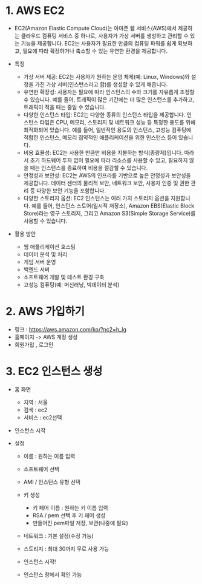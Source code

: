 <h1 id="1-aws-ec2">1. AWS EC2</h1>
<ul>
<li><p>EC2(Amazon Elastic Compute Cloud)는 아마존 웹 서비스(AWS)에서 제공하는 클라우드 컴퓨팅 서비스 중 하나로, 사용자가 가상 서버를 생성하고 관리할 수 있는 기능을 제공합니다. EC2는 사용자가 필요한 만큼의 컴퓨팅 파워를 쉽게 확보하고, 필요에 따라 확장하거나 축소할 수 있는 유연한 환경을 제공합니다.</p>
</li>
<li><p>특징</p>
<ul>
<li>가상 서버 제공: EC2는 사용자가 원하는 운영 체제(예: Linux, Windows)와 설정을 가진 가상 서버(인스턴스라고 함)를 생성할 수 있게 해줍니다.</li>
<li>유연한 확장성: 사용자는 필요에 따라 인스턴스의 수와 크기를 자유롭게 조정할 수 있습니다. 예를 들어, 트래픽이 많은 기간에는 더 많은 인스턴스를 추가하고, 트래픽이 적을 때는 줄일 수 있습니다.</li>
<li>다양한 인스턴스 타입: EC2는 다양한 종류의 인스턴스 타입을 제공합니다. 인스턴스 타입은 CPU, 메모리, 스토리지 및 네트워크 성능 등 특정한 용도를 위해 최적화되어 있습니다. 예를 들어, 일반적인 용도의 인스턴스, 고성능 컴퓨팅에 적합한 인스턴스, 메모리 집약적인 애플리케이션을 위한 인스턴스 등이 있습니다.</li>
<li>비용 효율성: EC2는 사용한 만큼만 비용을 지불하는 방식(종량제)입니다. 따라서 초기 하드웨어 투자 없이 필요에 따라 리소스를 사용할 수 있고, 필요하지 않을 때는 인스턴스를 종료하여 비용을 절감할 수 있습니다.</li>
<li>안정성과 보안성: EC2는 AWS의 인프라를 기반으로 높은 안정성과 보안성을 제공합니다. 데이터 센터의 물리적 보안, 네트워크 보안, 사용자 인증 및 권한 관리 등 다양한 보안 기능을 포함합니다.</li>
<li>다양한 스토리지 옵션: EC2 인스턴스는 여러 가지 스토리지 옵션을 지원합니다. 예를 들어, 인스턴스 스토어(일시적 저장소), Amazon EBS(Elastic Block Store)라는 영구 스토리지, 그리고 Amazon S3(Simple Storage Service)를 사용할 수 있습니다.</li>
</ul>
</li>
<li><p>활용 방안</p>
<ul>
<li>웹 애플리케이션 호스팅</li>
<li>데이터 분석 및 처리</li>
<li>게임 서버 운영</li>
<li>백엔드 서버</li>
<li>소프트웨어 개발 및 테스트 환경 구축</li>
<li>고성능 컴퓨팅(예: 머신러닝, 빅데이터 분석)</li>
</ul>
</li>
</ul>
<h1 id="2-aws-가입하기">2. AWS 가입하기</h1>
<ul>
<li>링크 : <a href="https://aws.amazon.com/ko/?nc2=h_lg">https://aws.amazon.com/ko/?nc2=h_lg</a></li>
<li>홈페이지 -&gt; AWS 계정 생성
<img alt="" src="https://velog.velcdn.com/images/alsdk9349/post/1c70a9f3-cc26-4f6f-bd77-2ac742c22ad1/image.png" /></li>
<li>회원가입 , 로그인</li>
</ul>
<h1 id="3-ec2-인스턴스-생성">3. EC2 인스턴스 생성</h1>
<ul>
<li><p>홈 화면<img alt="" src="https://velog.velcdn.com/images/alsdk9349/post/8017683d-e6a8-49c5-8812-9b8fa83175b0/image.png" /></p>
<ul>
<li>지역 : 서울</li>
<li>검색 : ec2</li>
<li>서비스 : ec2선택</li>
</ul>
</li>
<li><p>인스턴스 시작 <img alt="" src="https://velog.velcdn.com/images/alsdk9349/post/61f9266e-5bd4-4273-a846-1964e1815890/image.png" /></p>
</li>
<li><p>설정</p>
<ul>
<li><p>이름 : 원하는 이름 입력</p>
</li>
<li><p>소프트웨어 선택
<img alt="" src="https://velog.velcdn.com/images/alsdk9349/post/87a52e4b-94a6-440e-b221-6769ef3e2f6e/image.png" /></p>
</li>
<li><p>AMI / 인스턴스 유형 선택
<img alt="" src="https://velog.velcdn.com/images/alsdk9349/post/5a35244c-cf16-41d6-830c-8b87d40e4425/image.png" /></p>
</li>
<li><p>키 생성</p>
<ul>
<li>키 페어 이름 : 원하는 키 이름 입력</li>
<li>RSA / pem 선택 후 키 페어 생성</li>
<li>만들어진 pem파일 저장, 보관(나중에 필요)
<img alt="" src="https://velog.velcdn.com/images/alsdk9349/post/f24944b5-63a9-409f-8c59-f043e3ccdb29/image.png" />
<img alt="" src="https://velog.velcdn.com/images/alsdk9349/post/1a1ccc87-06fd-472c-a98d-1e3b49e391b1/image.png" /></li>
</ul>
</li>
<li><p>네트워크 : 기본 설정(수정 가능)
<img alt="" src="https://velog.velcdn.com/images/alsdk9349/post/ca411858-b81f-4edd-b5db-7205fd7dfdef/image.png" /></p>
</li>
<li><p>스토리지 : 최대 30까지 무료 사용 가능
<img alt="" src="https://velog.velcdn.com/images/alsdk9349/post/0b43f707-7f7d-427e-934c-f57d0fe1b404/image.png" /></p>
</li>
<li><p>인스턴스 시작!
<img alt="" src="https://velog.velcdn.com/images/alsdk9349/post/aa7599a0-e12d-454b-9b9f-d3e8f21f5ce9/image.png" /></p>
</li>
<li><p>인스턴스 창에서 확인 가능
<img alt="" src="https://velog.velcdn.com/images/alsdk9349/post/f9796aca-0859-4857-b18a-a669fdeefb96/image.png" /></p>
</li>
</ul>
</li>
</ul>